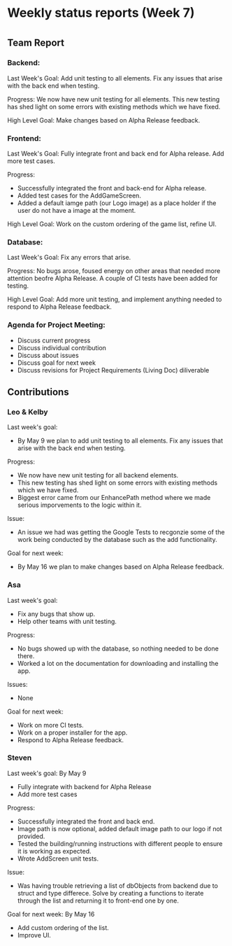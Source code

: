 # Weekly status reports (Week 7)
#
## Team Report
### Backend:
Last Week's Goal: Add unit testing to all elements. Fix any issues that arise with the back end when testing.

Progress: We now have new unit testing for all elements. This new testing has shed light on some errors with existing methods which we have fixed.

High Level Goal: Make changes based on Alpha Release feedback.

### Frontend:
Last Week's Goal: Fully integrate front and back end for Alpha release. Add more test cases.

Progress:
- Successfully integrated the front and back-end for Alpha release.
- Added test cases for the AddGameScreen.
- Added a default iamge path (our Logo image) as a place holder if the user do not have a image at the moment.

High Level Goal: Work on the custom ordering of the game list, refine UI.

### Database:
Last Week's Goal: Fix any errors that arise.

Progress: No bugs arose, foused energy on other areas that needed more attention beofre Alpha Release. A couple of CI tests have been added for testing.

High Level Goal: Add more unit testing, and implement anything needed to respond to Alpha Release feedback.

### Agenda for Project Meeting:
- Discuss current progress
- Discuss individual contribution
- Discuss about issues
- Discuss goal for next week
- Discuss revisions for Project Requirements (Living Doc) diliverable

## Contributions
### Leo & Kelby
Last week's goal:
- By May 9 we plan to add unit testing to all elements. Fix any issues that arise with the back end when testing.

Progress:
- We now have new unit testing for all backend elements. 
- This new testing has shed light on some errors with existing methods which we have fixed.
- Biggest error came from our EnhancePath method where we made serious imporvements to the logic within it.

Issue:
- An issue we had was getting the Google Tests to recgonzie some of the work being conducted by the database such as the add functionality. 

Goal for next week:
- By May 16 we plan to make changes based on Alpha Release feedback.

### Asa
Last week's goal:
- Fix any bugs that show up.
- Help other teams with unit testing.

Progress:
- No bugs showed up with the database, so nothing needed to be done there.
- Worked a lot on the documentation for downloading and installing the app.

Issues:
- None

Goal for next week:
- Work on more CI tests.
- Work on a proper installer for the app.
- Respond to Alpha Release feedback.

### Steven
Last week's goal: By May 9
- Fully integrate with backend for Alpha Release
- Add more test cases

Progress:
- Successfully integrated the front and back end.
- Image path is now optional, added default image path to our logo if not provided.
- Tested the building/running instructions with different people to ensure it is working as expected.
- Wrote AddScreen unit tests.

Issue:
- Was having trouble retrieving a list of dbObjects from backend due to struct and type differece. Solve by creating a functions to iterate through the list and returning it to front-end one by one.

Goal for next week: By May 16
- Add custom ordering of the list.
- Improve UI.
